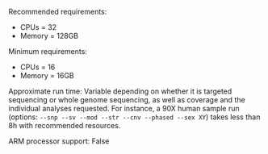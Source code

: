 Recommended requirements:

+ CPUs = 32
+ Memory = 128GB

Minimum requirements:

+ CPUs = 16
+ Memory = 16GB

Approximate run time: Variable depending on whether it is targeted sequencing or whole genome sequencing, as well as coverage and the individual analyses requested. For instance, a 90X human sample run (options: `--snp --sv --mod --str --cnv --phased --sex XY`) takes less than 8h with recommended resources.

ARM processor support: False
